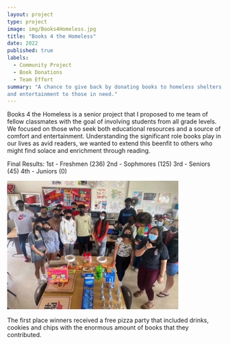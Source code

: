 ```yaml
---
layout: project
type: project
image: img/Books4Homeless.jpg
title: "Books 4 the Homeless"
date: 2022
published: true
labels:
  - Community Project
  - Book Donations
  - Team Effort
summary: "A chance to give back by donating books to homeless shelters, offering comfort
and entertainment to those in need."
---
```


Books 4 the Homeless is a senior project that I proposed to me team of
fellow classmates with the goal of involving students from all grade levels.
We focused on those who seek both educational resources and a source of
comfort and entertainment. Understanding the significant role books play in our
lives as avid readers, we wanted to extend this beenfit to others who might find solace
and enrichment through reading.

Final Results:
1st - Freshmen (236)
2nd - Sophmores (125)
3rd - Seniors (45)
4th - Juniors (0)

<img width="400px" class="rounded float-start pe-4" src="../img/PizzaParty(B4H).jpg">

The first place winners received a free pizza party that included drinks, cookies
and chips with the enormous amount of books that they contributed.
